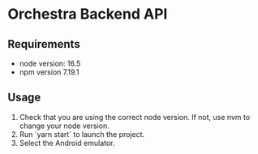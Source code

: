 # Orchestra Backend API

## Requirements

<ul>
<li>node version: 16.5</li>
<li>npm version 7.19.1</li>
</ul>

## Usage

<ol>
<li>Check that you are using the correct node version. If not, use nvm to change your node version.</li>
<li>Run `yarn start` to launch the project.</li>
<li>Select the Android emulator.</li>
</ol>